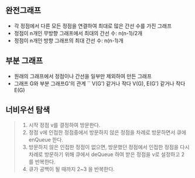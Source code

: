 ## 완전그래프
* 각 정점에서 다른 모든 정점을 연결하여 최대로 많은 간선 수를 가진 그래프
* 정점이 n개인 무방향 그래프에서 최대의 간선 수: n(n-1)/2개
* 정점이 n개인 방향 그래프의 최대 간선 수: n(n-1)개

## 부분 그래프
* 원래의 그래프에서 정점이나 간선을 일부만 제외하여 만든 그래프
* 그래프 G와 부분 그래프G'의 관계
`` V(G') 같거나 작다 V(G), E(G') 같거나 작다 E(G)


## 너비우선 탐색
>1. 시작 정점 v를 결정하여 방문한다.
>2. 정점 v에 인접한 정점중에서 방문하지 않은 정점을 차례로 방문하면서 큐에 enQueue 한다.
>3. 방문하지 않은 인접한 정점이 없으면, 방문했던 정점에서 인접한 정점을 다시 차례로 방문하기 위해 큐에서 deQueue 하여 받은 정점을 v로 설정하고 2 를 반복한다.
>4. 큐가 공백이 될 때까지 2~3 을 반복한다.
